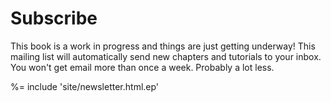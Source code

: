 # Subscribe

This book is a work in progress and things are just getting underway!  This
mailing list will automatically send new chapters and tutorials to your inbox.
You won't get email more than once a week.  Probably a lot less.

%= include 'site/newsletter.html.ep'


